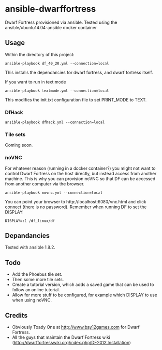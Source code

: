 ansible-dwarffortress
========================

Dwarf Fortress provisioned via ansible. Tested using the ansible/ubuntu14.04-ansible docker container

Usage
-----

Within the directory of this project:

    ansible-playbook df_40_20.yml --connection=local

This installs the dependancies for dwarf fortress, and dwarf fortress itself.

If you want to run in text mode

    ansible-playbook textmode.yml --connection=local

This modifies the init.txt configuration file to set PRINT_MODE to TEXT.

### DfHack ###

    ansible-playbook dfhack.yml --connection=local

### Tile sets ###

Coming soon.

### noVNC ###

For whatever reason (running in a docker container?) you might not want to control Dwarf Fortress on the host directly, but instead access from another machine. This is why you can provision noVNC so that DF can be accessed from another computer via the browser.

    ansible-playbook novnc.yml --connection=local

You can point your browser to http://localhost:6080/vnc.html and click connect (there is no password). Remember when running DF to set the DISPLAY:

    DISPLAY=:1 /df_linux/df

Depandancies
------------

Tested with ansible 1.8.2.

Todo
----

* Add the Phoebus tile set.
* Then some more tile sets.
* Create a tutorial version, which adds a saved game that can be used to follow an online tutorial.
* Allow for more stuff to be configured, for example which DISPLAY to use when using noVNC.

Credits
-------

* Obviously Toady One at http://www.bay12games.com for Dwarf Fortress.
* All the guys that maintain the Dwarf Fortress wiki (http://dwarffortresswiki.org/index.php/DF2012:Installation)
